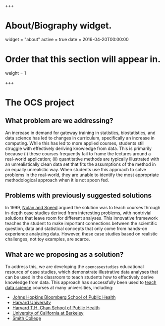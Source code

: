 +++
# About/Biography widget.
widget = "about"
active = true
date = 2016-04-20T00:00:00

# Order that this section will appear in.
weight = 1

+++

# The OCS project

## What problem are we addressing? 

An increase in demand for gateway training in statistics, biostatistics, and data science has led to changes in curriculum, specifically an increase in computing. While this has led to more applied courses, students still struggle with effectively deriving knowledge from data. This is primarily because (i) these courses frequently fail to frame the lectures around a real-world application; (ii) quantitative methods are typically illustrated with an unrealistically clean data set that fits the assumptions of the method in an equally unrealistic way. When students use this approach to solve problems in the real-world, they are unable to identify the most appropriate methodological approach when it is not spoon fed. 

## Problems with previously suggested solutions

In 1999, [Nolan and Speed](https://www.stat.berkeley.edu/users/statlabs/) argued the solution was to teach courses through in-depth case studies derived from interesting problems, with nontrivial solutions that leave room for different analyses. This innovative framework teaches the student to make important connections between the scientific question, data and statistical concepts that only come from hands-on experience analyzing data. However, these case studies based on realistic challenges, not toy examples, are scarce. 

## What are we proposing as a solution?

To address this, we are developing the `opencasestudies` educational resource of case studies, which demonstrate illustrative data analyses that can be used in the classroom to teach students how to effectively derive knowledge from data. This approach has successfully been used to [teach data science](https://amstat.tandfonline.com/doi/abs/10.1080/00031305.2017.1356747#.XDZCzS3MxTY) courses at many universities, including: 

* [Johns Hopkins Bloomberg School of Public Health](https://jhu-advdatasci.github.io/2018/)
* [Harvard University](http://cs109.github.io/2014/)
* [Harvard T.H. Chan School of Public Health](http://datasciencelabs.github.io/2016/)
* [University of California at Berkeley](http://rdatasciencecases.org)
* [Smith College](https://www.tandfonline.com/doi/pdf/10.1080/00031305.2015.1081105)





